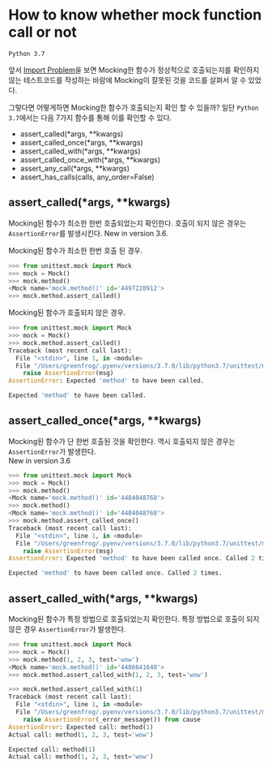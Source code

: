 # How to know whether mock function call or not

`Python 3.7`

앞서 [Import Problem](../import_problem)을 보면 Mocking한 함수가 정상적으로 호출되는지를 확인하지 않는 테스트코드를 작성하는 바람에 Mocking이 잘못된 것을 코드를 살펴서 알 수 있었다. 

그렇다면 어떻게하면 Mocking한 함수가 호출되는지 확인 할 수 있을까? 일단 `Python 3.7`에서는 다음 7가지 함수를 통해 이를 확인할 수 있다.  

* assert_called(*args, **kwargs)
* assert_called_once(*args, **kwargs)
* assert_called_with(*args, **kwargs)
* assert_called_once_with(*args, **kwargs)
* assert_any_call(*args, **kwargs)
* assert_has_calls(calls, any_order=False)

## assert_called(*args, **kwargs)

Mocking된 함수가 최소한 한번 호출되었는지 확인한다. 호출이 되지 않은 경우는 `AssertionError`를 발생시킨다. 
New in version 3.6.

Mocking된 함수가 최소한 한번 호출 된 경우.

```python
>>> from unittest.mock import Mock
>>> mock = Mock()
>>> mock.method()
<Mock name='mock.method()' id='4497228912'>
>>> mock.method.assert_called()
```

Mocking된 함수가 호출되지 않은 경우.

```python
>>> from unittest.mock import Mock
>>> mock = Mock()
>>> mock.method.assert_called()
Traceback (most recent call last):
  File "<stdin>", line 1, in <module>
  File "/Users/greenfrog/.pyenv/versions/3.7.0/lib/python3.7/unittest/mock.py", line 792, in assert_called
    raise AssertionError(msg)
AssertionError: Expected 'method' to have been called.

Expected 'method' to have been called.
```

## assert_called_once(*args, **kwargs)

Mocking된 함수가 단 한번 호출된 것을 확인한다. 역시 호출되지 않은 경우는 `AssertionError`가 발생한다.  
New in version 3.6

```python
>>> from unittest.mock import Mock
>>> mock = Mock()
>>> mock.method()
<Mock name='mock.method()' id='4484048768'>
>>> mock.method()
<Mock name='mock.method()' id='4484048768'>
>>> mock.method.assert_called_once()
Traceback (most recent call last):
  File "<stdin>", line 1, in <module>
  File "/Users/greenfrog/.pyenv/versions/3.7.0/lib/python3.7/unittest/mock.py", line 801, in assert_called_once
    raise AssertionError(msg)
AssertionError: Expected 'method' to have been called once. Called 2 times.

Expected 'method' to have been called once. Called 2 times.
```

## assert_called_with(*args, **kwargs)

Mocking된 함수가 특정 방법으로 호출되었는지 확인한다. 특정 방법으로 호출이 되지 않은 경우 `AssertionError`가 발생한다. 

```python
>>> from unittest.mock import Mock
>>> mock = Mock()
>>> mock.method(1, 2, 3, test='wow')
<Mock name='mock.method()' id='4486641648'>
>>> mock.method.assert_called_with(1, 2, 3, test='wow')

>>> mock.method.assert_called_with(1)
Traceback (most recent call last):
  File "<stdin>", line 1, in <module>
  File "/Users/greenfrog/.pyenv/versions/3.7.0/lib/python3.7/unittest/mock.py", line 820, in assert_called_with
    raise AssertionError(_error_message()) from cause
AssertionError: Expected call: method(1)
Actual call: method(1, 2, 3, test='wow')

Expected call: method(1)
Actual call: method(1, 2, 3, test='wow')
```




